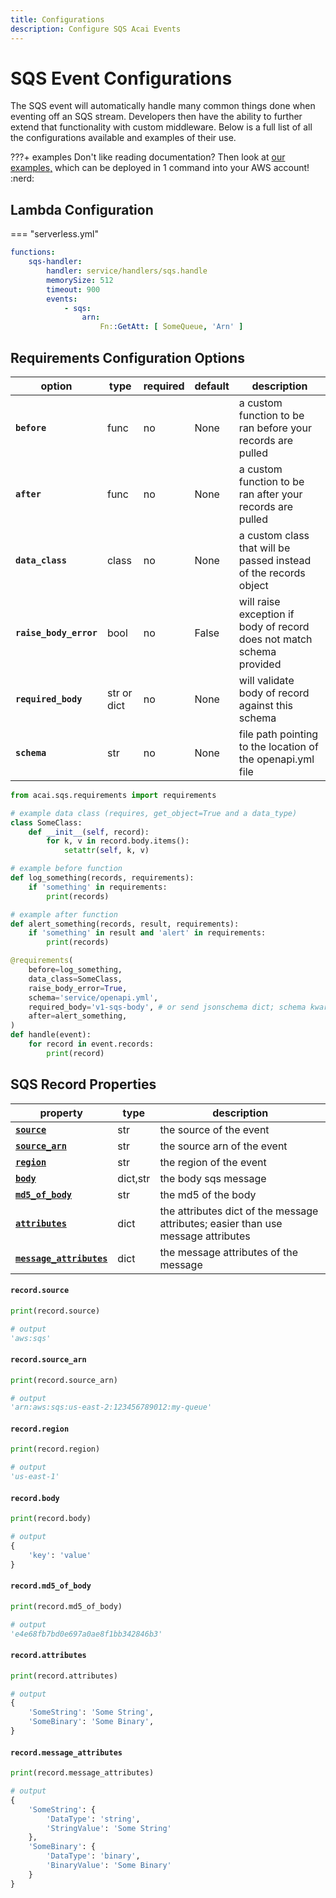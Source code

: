 ```yaml
---
title: Configurations
description: Configure SQS Acai Events
---
```


# SQS Event Configurations

The SQS event will automatically handle many common things done when eventing off an SQS stream. Developers 
then have the ability to further extend that functionality with custom middleware. Below is a full list of all the 
configurations available and examples of their use.

???+ examples
    Don't like reading documentation? Then look at 
    [our examples,](https://github.com/syngenta/acai-python-docs/blob/main/examples/sqs) which can be deployed in 1 
    command into your AWS account! :nerd:

## Lambda Configuration

=== "serverless.yml"

```yaml
functions:
    sqs-handler:
        handler: service/handlers/sqs.handle
        memorySize: 512
        timeout: 900
        events:
            - sqs:
                arn:
                    Fn::GetAtt: [ SomeQueue, 'Arn' ]
```

## Requirements Configuration Options

| option                 | type        | required | default | description                                                           |
|------------------------|-------------|----------|---------|-----------------------------------------------------------------------|
| **`before`**           | func        | no       | None    | a custom function to be ran before your records are pulled            |
| **`after`**            | func        | no       | None    | a custom function to be ran after your records are pulled             |
| **`data_class`**       | class       | no       | None    | a custom class that will be passed instead of the records object      |
| **`raise_body_error`** | bool        | no       | False   | will raise exception if body of record does not match schema provided |
| **`required_body`**    | str or dict | no       | None    | will validate body of record against this schema                      |
| **`schema`**           | str         | no       | None    | file path pointing to the location of the openapi.yml file            |

```python
from acai.sqs.requirements import requirements

# example data class (requires, get_object=True and a data_type)
class SomeClass:
    def __init__(self, record):
        for k, v in record.body.items():
            setattr(self, k, v)

# example before function
def log_something(records, requirements):
    if 'something' in requirements:
        print(records) 

# example after function
def alert_something(records, result, requirements):
    if 'something' in result and 'alert' in requirements:
        print(records)

@requirements(
    before=log_something,
    data_class=SomeClass,
    raise_body_error=True,
    schema='service/openapi.yml',
    required_body='v1-sqs-body', # or send jsonschema dict; schema kwarg not needed if sending jsonschema dict
    after=alert_something,
)
def handle(event):
    for record in event.records:
        print(record)
```

## SQS Record Properties

| property                                                              | type     | description                                                                       |
|-----------------------------------------------------------------------|----------|-----------------------------------------------------------------------------------|
| **[`source`]({{web.url}}/sqs/#recordsource)**                         | str      | the source of the event                                                           |
| **[`source_arn`]({{web.url}}/sqs/#recordsource_arn)**                 | str      | the source arn of the event                                                       |
| **[`region`]({{web.url}}/sqs/#recordregion)**                         | str      | the region of the event                                                           |
| **[`body`]({{web.url}}/sqs/#recordbody)**                             | dict,str | the body sqs message                                                              |
| **[`md5_of_body`]({{web.url}}/sqs/#recordmd5_of_body)**               | str      | the md5 of the body                                                               |
| **[`attributes`]({{web.url}}/sqs/#recordattributes)**                 | dict     | the attributes dict of the message attributes; easier than use message attributes |
| **[`message_attributes`]({{web.url}}/sqs/#recordmessage_attributes)** | dict     | the message attributes of the message                                             |

#### `record.source`

```python
print(record.source)

# output
'aws:sqs'
```

#### `record.source_arn`

```python
print(record.source_arn)

# output
'arn:aws:sqs:us-east-2:123456789012:my-queue'
```

#### `record.region`

```python
print(record.region)

# output
'us-east-1'
```

#### `record.body`

```python
print(record.body)

# output
{
    'key': 'value'
}
```

#### `record.md5_of_body`

```python
print(record.md5_of_body)

# output
'e4e68fb7bd0e697a0ae8f1bb342846b3'
```

#### `record.attributes`

```python
print(record.attributes)

# output
{
    'SomeString': 'Some String',
    'SomeBinary': 'Some Binary',
}
```

#### `record.message_attributes`

```python
print(record.message_attributes)

# output
{
    'SomeString': {
        'DataType': 'string',
        'StringValue': 'Some String'
    },
    'SomeBinary': {
        'DataType': 'binary',
        'BinaryValue': 'Some Binary'
    }
}
```
